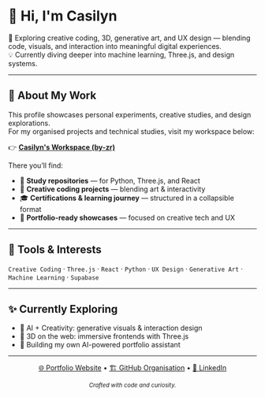 # 👋 Hi, I'm Casilyn

🎨 Exploring creative coding, 3D, generative art, and UX design — blending code, visuals, and interaction into meaningful digital experiences.  
💡 Currently diving deeper into machine learning, Three.js, and design systems.

---

## 🧭 About My Work

This profile showcases personal experiments, creative studies, and design explorations.  
For my organised projects and technical studies, visit my workspace below:

👉 **[Casilyn's Workspace (by-zr)](https://github.com/by-zr)**

There you’ll find:
- 🧠 **Study repositories** — for Python, Three.js, and React  
- 🧵 **Creative coding projects** — blending art & interactivity  
- 🎓 **Certifications & learning journey** — structured in a collapsible format  
- 💼 **Portfolio-ready showcases** — focused on creative tech and UX  

---

## 🧰 Tools & Interests

`Creative Coding` · `Three.js` · `React` · `Python` · `UX Design` · `Generative Art` · `Machine Learning` · `Supabase`

---

## ✨ Currently Exploring
- 🧠 AI + Creativity: generative visuals & interaction design  
- 🎨 3D on the web: immersive frontends with Three.js  
- 💬 Building my own AI-powered portfolio assistant  

---

<p align="center">
  <a href="https://casilynzirui.tech" target="_blank">🌐 Portfolio Website</a> •
  <a href="https://github.com/by-zr" target="_blank">🏗️ GitHub Organisation</a> •
  <a href="https://www.linkedin.com/in/casilynzirui/" target="_blank">💼 LinkedIn</a>
</p>

<p align="center">
  <sub><em>Crafted with code and curiosity.</em></sub>
</p>
